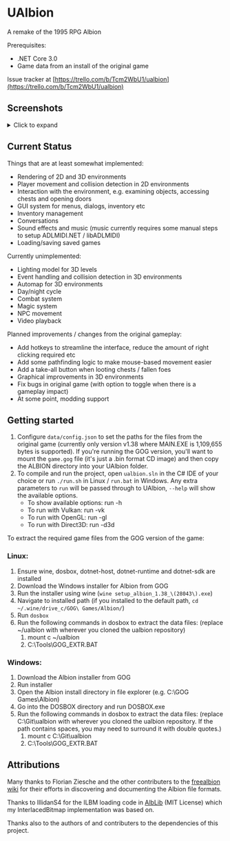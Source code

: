 # UAlbion
A remake of the 1995 RPG Albion 

Prerequisites: 
* .NET Core 3.0
* Game data from an install of the original game

Issue tracker at [https://trello.com/b/Tcm2WbU1/ualbion](https://trello.com/b/Tcm2WbU1/ualbion)

## Screenshots
<details>
  <summary>Click to expand</summary>

  ![Example Screenshot 1](/data/Screenshots/1_FirstLevel.png?raw=true)
  ![Example Screenshot 2](/data/Screenshots/2_3DWorld.png?raw=true)
  ![Example Screenshot 3](/data/Screenshots/3_Outdoors.png?raw=true)
  ![Example Screenshot 4](/data/Screenshots/4_Inventory.png?raw=true)
  ![Example Screenshot 5](/data/Screenshots/5_MainMenu.png?raw=true)
</details>

## Current Status

Things that are at least somewhat implemented:
- Rendering of 2D and 3D environments
- Player movement and collision detection in 2D environments
- Interaction with the environment, e.g. examining objects, accessing chests and opening doors
- GUI system for menus, dialogs, inventory etc
- Inventory management
- Conversations
- Sound effects and music (music currently requires some manual steps to setup ADLMIDI.NET / libADLMIDI)
- Loading/saving saved games

Currently unimplemented:
- Lighting model for 3D levels
- Event handling and collision detection in 3D environments
- Automap for 3D environments
- Day/night cycle
- Combat system
- Magic system
- NPC movement
- Video playback

Planned improvements / changes from the original gameplay:
- Add hotkeys to streamline the interface, reduce the amount of right clicking required etc
- Add some pathfinding logic to make mouse-based movement easier
- Add a take-all button when looting chests / fallen foes
- Graphical improvements in 3D environments
- Fix bugs in original game (with option to toggle when there is a gameplay impact)
- At some point, modding support

## Getting started

1. Configure `data/config.json` to set the paths for the files from the original game (currently only version v1.38 where MAIN.EXE is 1,109,655 bytes is supported). If you're running the GOG version, you'll want to mount the `game.gog` file (it's just a .bin format CD image) and then copy the ALBION directory into your UAlbion folder.
1. To compile and run the project, open `ualbion.sln` in the C# IDE of your choice or run `./run.sh` in Linux / `run.bat` in Windows. Any extra parameters to `run` will be passed through to UAlbion, `--help` will show the available options.
    - To show available options: run -h
    - To run with Vulkan: run -vk
    - To run with OpenGL: run -gl
    - To run with Direct3D: run -d3d

To extract the required game files from the GOG version of the game:

### Linux:
1. Ensure wine, dosbox, dotnet-host, dotnet-runtime and dotnet-sdk are installed
1. Download the Windows installer for Albion from GOG
1. Run the installer using wine (`wine setup_albion_1.38_\(28043\).exe`)
1. Navigate to installed path (if you installed to the default path, `cd ~/.wine/drive_c/GOG\ Games/Albion/`)
1. Run `dosbox`
1. Run the following commands in dosbox to extract the data files: (replace ~/ualbion with wherever you cloned the ualbion repository)
    1. mount c ~/ualbion
    1. C:\Tools\GOG_EXTR.BAT

### Windows:
1. Download the Albion installer from GOG
1. Run installer
1. Open the Albion install directory in file explorer (e.g. C:\GOG Games\Albion)
1. Go into the DOSBOX directory and run DOSBOX.exe
1. Run the following commands in dosbox to extract the data files: (replace C:\Git\ualbion with wherever you cloned the ualbion repository. If the path contains spaces, you may need to surround it with double quotes.)
    1. mount c C:\Git\ualbion
    1. C:\Tools\GOG_EXTR.BAT

## Attributions
Many thanks to Florian Ziesche and the other contributers to the [freealbion wiki](https://github.com/freealbion/freealbion/wiki) for their efforts in discovering and documenting the Albion file formats.

Thanks to IllidanS4 for the ILBM loading code in [AlbLib](https://github.com/IllidanS4/AlbLib) (MIT License) which my InterlacedBitmap implementation was based on.

Thanks also to the authors of and contributers to the dependencies of this project.

